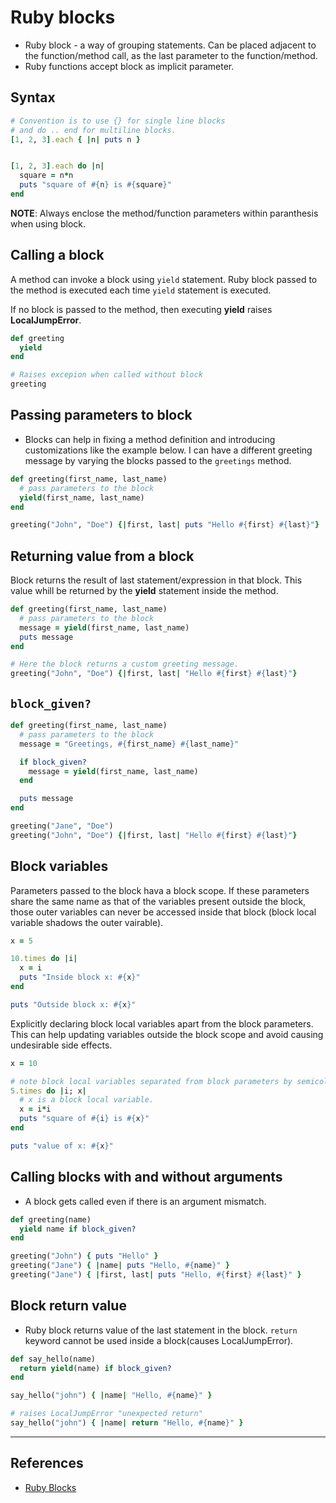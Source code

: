 # Ruby blocks

* Ruby block - a way of grouping statements. Can be placed adjacent to the function/method call, as the last parameter to the function/method.
* Ruby functions accept block as implicit parameter.

## Syntax

```ruby
# Convention is to use {} for single line blocks
# and do .. end for multiline blocks.
[1, 2, 3].each { |n| puts n }


[1, 2, 3].each do |n|
  square = n*n
  puts "square of #{n} is #{square}"
end
```

**NOTE**: Always enclose the method/function parameters within paranthesis when using block.

## Calling a block

A method can invoke a block using `yield` statement. Ruby block passed to the method is executed each time `yield` statement is executed.

If no block is passed to the method, then executing **yield** raises **LocalJumpError**.

```ruby
def greeting
  yield
end

# Raises excepion when called without block
greeting
```

## Passing parameters to block

* Blocks can help in fixing a method definition and introducing customizations like the example below. I can have a different greeting message by varying the blocks passed to the `greetings` method.

```ruby
def greeting(first_name, last_name)
  # pass parameters to the block
  yield(first_name, last_name)
end

greeting("John", "Doe") {|first, last| puts "Hello #{first} #{last}"}
```

## Returning value from a block

Block returns the result of last statement/expression in that block. This value whill be returned by the **yield** statement inside the method.

```ruby
def greeting(first_name, last_name)
  # pass parameters to the block
  message = yield(first_name, last_name)
  puts message
end

# Here the block returns a custom greeting message.
greeting("John", "Doe") {|first, last| "Hello #{first} #{last}"}
```

## `block_given?`

```ruby
def greeting(first_name, last_name)
  # pass parameters to the block
  message = "Greetings, #{first_name} #{last_name}"

  if block_given?
    message = yield(first_name, last_name)
  end

  puts message
end

greeting("Jane", "Doe")
greeting("John", "Doe") {|first, last| "Hello #{first} #{last}"}
```

## Block variables

Parameters passed to the block hava a block scope. If these parameters share the same name as that of the variables present outside the block, those outer variables can never be accessed inside that block (block local variable shadows the outer vairable).

```ruby
x = 5

10.times do |i|
  x = i
  puts "Inside block x: #{x}"
end

puts "Outside block x: #{x}"
```

Explicitly declaring block local variables apart from the block parameters. This can help updating variables outside the block scope and avoid causing undesirable side effects.

```ruby
x = 10

# note block local variables separated from block parameters by semicolon
5.times do |i; x|
  # x is a block local variable.
  x = i*i
  puts "square of #{i} is #{x}"
end

puts "value of x: #{x}"
```

## Calling blocks with and without arguments

* A block gets called even if there is an argument mismatch.

```ruby
def greeting(name)
  yield name if block_given?
end

greeting("John") { puts "Hello" }
greeting("Jane") { |name| puts "Hello, #{name}" }
greeting("Jane") { |first, last| puts "Hello, #{first} #{last}" }
```

## Block return value

* Ruby block returns value of the last statement in the block. `return` keyword cannot be used inside a block(causes LocalJumpError).

~~~ruby
def say_hello(name)
  return yield(name) if block_given?
end

say_hello("john") { |name| "Hello, #{name}" }

# raises LocalJumpError "unexpected return"
say_hello("john") { |name| return "Hello, #{name}" }
~~~~

---

## References

* [Ruby Blocks](http://rubylearning.com/satishtalim/ruby_blocks.html)

